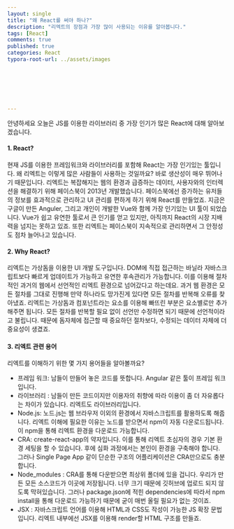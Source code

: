 ```yaml
---
layout: single
title: "왜 React를 써야 하나?"
description: "리엑트의 장점과 가장 많이 사용되는 이유를 알아봅니다."
tags: [React]
comments: true
published: true
categories: React
typora-root-url: ../assets/images







---
```


 안녕하세요 오늘은 JS를 이용한 라이브러리 중 가장 인기가 많은 React에 대해 알아보겠습니다. 

#### 1. React?

 현재 JS를 이용한 프레임워크와 라이브러리를 포함해 React는 가장 인기있는 툴입니다. 왜 리엑트는 이렇게 많은 사람들이 사용하는 것일까요? 바로 생산성이 매우 뛰어나기 때문입니다. 리엑트는 복잡해지는 웹의 환경과 급증하는 데이터, 사용자와의 인터렉션을 해결하기 위해 페이스북이 2013년 개발했습니다. 페이스북에선 증가하는 유저들의 정보를 효과적으로 관리하고 UI 관리를 편하게 하기 위해 React를 만들었죠. 지금은 구글이 만든 Anguler, 그리고 개인이 개발한 Vue와 함께 가장 인기있는 UI 툴이 되었습니다. Vue가 쉽고 유연한 툴로서 큰 인기를 얻고 있지만, 아직까지 React의 시장 지배력을 넘지는 못하고 있죠. 또한 리엑트는 페이스북이 지속적으로 관리하면서 그 안정성도 점차 늘어나고 있습니다.

#### 2. Why React?

 리엑트는 가상돔을 이용한 UI 개발 도구입니다. DOM에 직접 접근하는 바닐라 자바스크립트보다 빠르게 업데이트가 가능하고 유연한 후속관리가 가능합니다. 이를 이용해 절차적인 과거의 웹에서 선언적인 리엑트 환경으로 넘어갔다고 하는데요. 과거 웹 환경은 모든 절차를 그대로 진행해 만약 하나라도 망가진게 있다면 모든 절차를 반복해 오류를 찾아냈죠. 리엑트는 가상돔과 컴포넌트라는 요소를 이용해 빠뜨린 부분은 요소별로만 추가해주면 됩니다. 모든 절차를 반복할 필요 없이 선언만 수정하면 되기 때문에 선언적이라고 불립니다. 때문에 돔자체에 접근할 때 중요하던 절차보다, 수정되는 데이터 자체에 더 중요성이 생겼죠.



#### 3. 리엑트 관련 용어

 리엑트를 이해하기 위한 몇 가지 용어들을 알아볼까요? 

- 프레임 워크: 남들이 만들어 놓은 코드를 뜻합니다. Angular 같은 툴이 프레임 워크입니다.
- 라이브러리 : 남들이 만든 코드이지만 이용자의 취향에 따라 이용이 좀 더 자유롭다는 차이가 있습니다. 리엑트도 라이브러리입니다.
- Node.js: 노드.js는 웹 브라우저 이외의 환경에서 자바스크립트를 활용하도록 해줍니다. 리엑트 이해에 필요한 이유는 노드를 받으면서 npm이 자동 다운로드됩니다. 이 npm을 통해 리엑트 환경을 다운로드 가능합니다.
- CRA: create-react-app의 약자입니다. 이를 통해 리엑트 초심자의 경우 기본 환경 세팅을 할 수 있습니다. 후에 심화 과정에서는 본인이 환경을 구축해야 합니다. 그러나 Single Page App 같이 단순한 구조의 어플리케이션은 CRA만으로도 충분합니다.
- Node_modules : CRA를 통해 다운받으면 최상위 폴더에 있을 겁니다. 우리가 만든 모든 소스코드가 이곳에 저장됩니다. 너무 크기 때문에 깃허브에 업로드 되지 않도록 막혀있습니다. 그러나 package.json에 적힌 dependencies에 따라서 npm install을 통해 다운로드 가능하기 때문에 굳이 매번 올릴 필요가 없는 것이죠.
- JSX : 자바스크립트 언어를 이용해 HTML과 CSS도 작성이 가능한 JS 확장 문법입니다. 리엑트 내부에선 JSX를 이용해 render할 HTML 구조를 만들죠.

